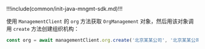 !!!include(common/init-java-mngmt-sdk.md)!!!

使用 `ManagementClient` 的 `org` 方法获取 `OrgManagement` 对象，然后用该对象调用 `create` 方法创建组织机构：

```javascript
const org = await managementClient.org.create('北京某某公司', '北京某某公司有限公司', 'example');
```
